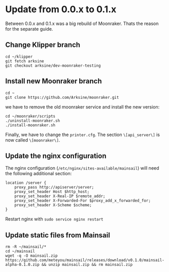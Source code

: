 # Update from 0.0.x to 0.1.x
Between 0.0.x and 0.1.x was a big rebuild of Moonraker. Thats the reason for the separate guide.

## Change Klipper branch
```
cd ~/klipper
git fetch arksine
git checkout arksine/dev-moonraker-testing
```

## Install new Moonraker branch
```
cd ~
git clone https://github.com/Arksine/moonraker.git
```

we have to remove the old moonraker service and install the new version:
```
cd ~/moonraker/scripts
./uninstall-moonraker.sh
./install-moonraker.sh
```

Finally, we have to change the `printer.cfg`. The section `\[api_server\]` is now called `\[moonraker\]`.

## Update the nginx configuration

The nginx configuration (`/etc/nginx/sites-available/mainsail`) will need the following additional section: 
```
location /server {
    proxy_pass http://apiserver/server;
    proxy_set_header Host $http_host;
    proxy_set_header X-Real-IP $remote_addr;
    proxy_set_header X-Forwarded-For $proxy_add_x_forwarded_for;
    proxy_set_header X-Scheme $scheme;
}
```

Restart nginx with `sudo service nginx restart`

## Update static files from Mainsail

```
rm -R ~/mainsail/*
cd ~/mainsail
wget -q -O mainsail.zip https://github.com/meteyou/mainsail/releases/download/v0.1.0/mainsail-alpha-0.1.0.zip && unzip mainsail.zip && rm mainsail.zip
```
